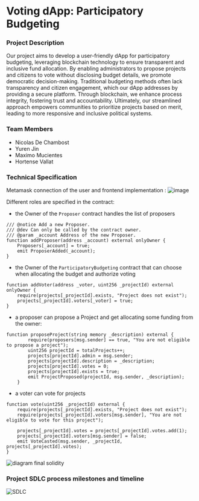 # Voting dApp: Participatory Budgeting

### Project Description

Our project aims to develop a user-friendly dApp for participatory budgeting, leveraging blockchain technology to ensure transparent and inclusive fund allocation. By enabling administrators to propose projects and citizens to vote without disclosing budget details, we promote democratic decision-making. Traditional budgeting methods often lack transparency and citizen engagement, which our dApp addresses by providing a secure platform. Through blockchain, we enhance process integrity, fostering trust and accountability. Ultimately, our streamlined approach empowers communities to prioritize projects based on merit, leading to more responsive and inclusive political systems.

### Team Members

- Nicolas De Chambost
- Yuren Jin
- Maximo Mucientes
- Hortense Vallat

### Technical Specification


Metamask connection of the user and frontend implementation : 
![image](https://github.com/vallathortense/Final_solidity_dApp/assets/95473956/226f25fb-f81f-40f7-a938-af89392851a1)

Different roles are specified in the contract:
- the Owner of the `Proposer` contract handles the list of proposers
```
/// @notice Add a new Proposer.
/// @dev Can only be called by the contract owner.
/// @param _account Address of the new Proposer.
function addProposer(address _account) external onlyOwner {
    Proposers[_account] = true;
    emit ProposerAdded(_account);
}
``` 

- the Owner of the `ParticipatoryBudgeting` contract that can choose when allocating the budget and authorize voting
```
function addVoter(address _voter, uint256 _projectId) external onlyOwner {
    require(projects[_projectId].exists, "Project does not exist");
    projects[_projectId].voters[_voter] = true;
}
```
- a proposer can propose a Project and get allocating some funding from the owner:

```    
function proposeProject(string memory _description) external {
        require(proposers[msg.sender] == true, "You are not eligible to propose a project");
        uint256 projectId = totalProjects++;
        projects[projectId].admin = msg.sender;
        projects[projectId].description = _description;
        projects[projectId].votes = 0;
        projects[projectId].exists = true;
        emit ProjectProposed(projectId, msg.sender, _description);
    }
```

- a voter can vote for projects
```
function vote(uint256 _projectId) external {
    require(projects[_projectId].exists, "Project does not exist");
    require(projects[_projectId].voters[msg.sender], "You are not eligible to vote for this project");
    
    projects[_projectId].votes = projects[_projectId].votes.add(1);
    projects[_projectId].voters[msg.sender] = false;
    emit VoteCasted(msg.sender, _projectId, projects[_projectId].votes);
}
```

![diagram final solidity](https://github.com/vallathortense/Final_solidity_dApp/assets/95473956/30fafbb4-0e27-433d-8ba5-5d3d4ea9946f)

### Project SDLC process milestones and timeline

![SDLC](https://github.com/vallathortense/Final_solidity_dApp/assets/95473956/3c3b3d57-bf6a-4872-9c62-8e4c152e4a1f)

